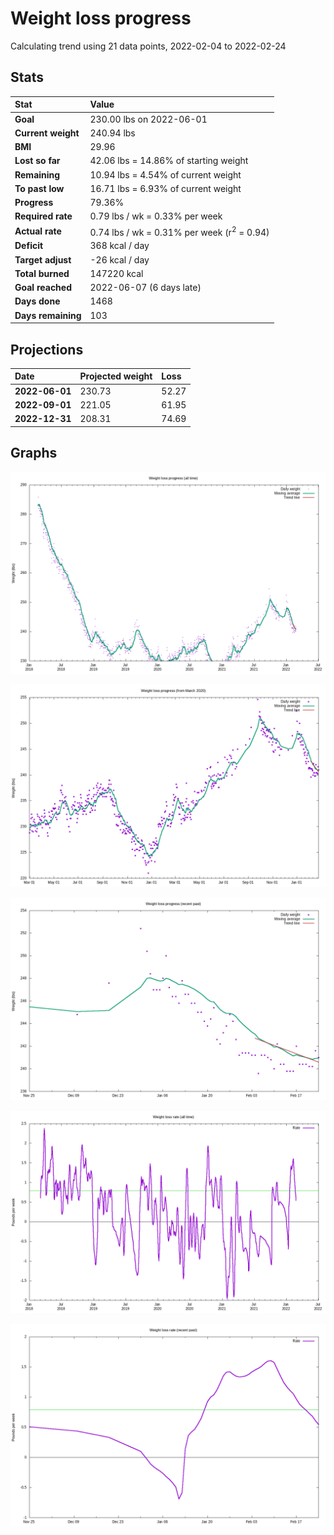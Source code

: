 # Weight loss progress

Calculating trend using 21 data points, 2022-02-04 to 2022-02-24

## Stats

Stat|Value
:-|:-
**Goal**|230.00 lbs on 2022-06-01
**Current weight**|240.94 lbs
**BMI**|29.96
**Lost so far**|42.06 lbs = 14.86% of starting weight
**Remaining**|10.94 lbs =  4.54% of current  weight
**To past low**|16.71 lbs =  6.93% of current  weight
**Progress**|79.36%
**Required rate**|0.79 lbs / wk = 0.33% per week
**Actual rate**|0.74 lbs / wk = 0.31% per week  (r<sup>2</sup> = 0.94)
**Deficit**|368 kcal / day
**Target adjust**|-26 kcal / day
**Total burned**|147220 kcal
**Goal reached**|2022-06-07 (6 days late)
**Days done**|1468
**Days remaining**|103

## Projections

Date|Projected weight|Loss
:-|:-|:-
**2022-06-01**|230.73|52.27
**2022-09-01**|221.05|61.95
**2022-12-31**|208.31|74.69

## Graphs

![](weight-graph-alltime.png)

![](weight-graph-covid.png)

![](weight-graph-recent.png)

![](rate-graph-alltime.png)

![](rate-graph-recent.png)
